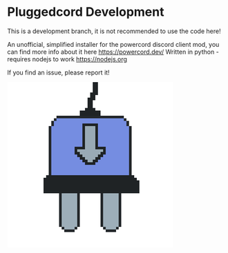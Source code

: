 # Pluggedcord Development

This is a development branch, it is not recommended to use the code here!

An unofficial, simplified installer for the powercord discord client mod, you can find more info about it here https://powercord.dev/
Written in python - requires nodejs to work https://nodejs.org

If you find an issue, please report it!

![Pluggedcord icon](https://github.com/teambundyUK/pluggedcord/blob/main/icon.png?raw=true)
